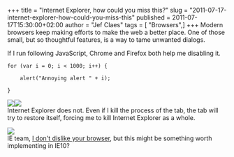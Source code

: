 +++
title = "Internet Explorer, how could you miss this?"
slug = "2011-07-17-internet-explorer-how-could-you-miss-this"
published = 2011-07-17T15:30:00+02:00
author = "Jef Claes"
tags = [ "Browsers",]
+++
Modern browsers keep making efforts to make the web a better place. One
of those small, but so thoughtful features, is a way to tame unwanted
dialogs.  
  
If I run following JavaScript, Chrome and Firefox both help me disabling
it.  
  

    for (var i = 0; i < 1000; i++) {

        alert("Annoying alert " + i);

    }

  
[![](/post/images/thumbnails/2011-07-17-internet-explorer-how-could-you-miss-this-ChromeAnnoying.PNG)](/post/images/2011-07-17-internet-explorer-how-could-you-miss-this-ChromeAnnoying.PNG)[![](/post/images/thumbnails/2011-07-17-internet-explorer-how-could-you-miss-this-FirefoxAnnoying.PNG)](/post/images/2011-07-17-internet-explorer-how-could-you-miss-this-FirefoxAnnoying.PNG)  
Internet Explorer does not. Even if I kill the process of the tab, the
tab will try to restore itself, forcing me to kill Internet Explorer as
a whole.  
  
[![](/post/images/thumbnails/2011-07-17-internet-explorer-how-could-you-miss-this-IEAnnoyingKill.PNG)](/post/images/2011-07-17-internet-explorer-how-could-you-miss-this-IEAnnoyingKill.PNG)  
IE team, [I don't dislike your
browser](http://jclaes.blogspot.com/2011/03/how-will-ie9-maintain-momentum.html),
but this might be something worth implementing in IE10?
